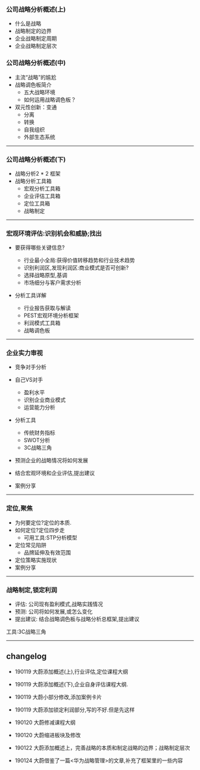 ### 公司战略分析概述(上)

* 什么是战略
* 战略制定的边界
* 企业战略制定周期
* 企业战略制定层次


### 公司战略分析概述(中)

* 主流“战略”的尴尬
* 战略调色板简介
	- 五大战略环境
	- 如何运用战略调色板？
* 双元性创新：变通
	- 分离
	- 转换
	- 自我组织
	- 外部生态系统



---

### 公司战略分析概述(下)

* 战略分析2 * 2 框架
* 战略分析工具箱
	- 宏观分析工具箱
	- 企业评估工具箱
	- 定位工具箱
	- 战略制定

---

### 宏观环境评估:识别机会和威胁;找出

* 要获得哪些关键信息?
	- 行业最小全局:获得价值转移趋势和行业技术趋势
	- 识别利润区,发现利润区:商业模式是否可创新?	
	- 选择战略原型,基调
	- 市场细分与客户需求分析

* 分析工具详解
	- 行业报告获取与解读
	- PEST宏观环境分析框架
	- 利润模式工具箱
	- 战略调色板

---

### 企业实力审视

* 竞争对手分析

* 自己VS对手
	- 盈利水平
	- 识别企业商业模式
	- 运营能力分析
* 分析工具
	- 传统财务指标
	- SWOT分析
	- 3C战略三角
* 预测企业的战略情况将如何发展
* 结合宏观环境和企业评估,提出建议
* 案例分享


---

### 定位,聚焦

* 为何要定位?定位的本质.
* 如何定位?定位四步走
	- 可用工具:STP分析模型
* 定位常见陷阱
	- 品牌延伸及有效范围
* 定位策略实施现状
* 案例分享



---

### 战略制定,锁定利润

* 评估: 公司现有盈利模式,战略实践情况
* 预测: 公司将如何发展,或怎么变化
* 提出建议: 结合战略调色板与战略分析总框架,提出建议

工具:3C战略三角

---
## changelog

- 190119 大蔚添加概述(上),行业评估,定位课程大纲

- 190119 大蔚添加概述(下),企业自身评估课程大纲.

- 190119 大蔚小部分修改,添加案例卡片

- 190119 大蔚添加锁定利润部分,写的不好.但是先这样

- 190120 大蔚修减课程大纲

- 190120 大蔚缩进板块及修改

- 190122 大蔚添加概述上，完善战略的本质和制定战略的边界；战略制定层次

- 190124 大蔚借鉴了一篇<华为战略管理>的文章,补充了框架里的一些内容
